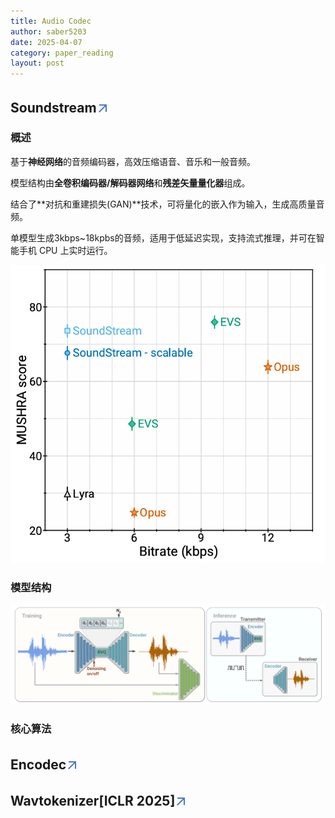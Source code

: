 ```yaml
---
title: Audio Codec
author: saber5203
date: 2025-04-07
category: paper_reading
layout: post
---
```


## Soundstream[<svg xmlns="http://www.w3.org/2000/svg" enable-background="new 0 0 24 24" height="24px" viewBox="2 -5 24 24" width="24px" fill="#4B77D1"><g><rect fill="none" height="24" width="24"/></g><g><polygon points="6,6 6,8 14.59,8 5,17.59 6.41,19 16,9.41 16,18 18,18 18,6"/></g></svg>](https://arxiv.org/abs/2107.03312)

### 概述

基于**神经网络**的音频编码器，高效压缩语音、音乐和一般音频。

模型结构由**全卷积编码器/解码器网络**和**残差矢量量化器**组成。

结合了**对抗和重建损失(GAN)**技术，可将量化的嵌入作为输入，生成高质量音频。

单模型生成3kbps~18kpbs的音频，适用于低延迟实现，支持流式推理，并可在智能手机 CPU 上实时运行。

![soundstream性能](../images/Audio-codec/soundstream性能.png)

### 模型结构

![soundstream模型结构](../images/Audio-codec/soundstream模型结构.png)

### 核心算法

## Encodec[<svg xmlns="http://www.w3.org/2000/svg" enable-background="new 0 0 24 24" height="24px" viewBox="2 -5 24 24" width="24px" fill="#4B77D1"><g><rect fill="none" height="24" width="24"/></g><g><polygon points="6,6 6,8 14.59,8 5,17.59 6.41,19 16,9.41 16,18 18,18 18,6"/></g></svg>](https://arxiv.org/abs/2210.13438)

## Wavtokenizer[ICLR 2025][<svg xmlns="http://www.w3.org/2000/svg" enable-background="new 0 0 24 24" height="24px" viewBox="2 -5 24 24" width="24px" fill="#4B77D1"><g><rect fill="none" height="24" width="24"/></g><g><polygon points="6,6 6,8 14.59,8 5,17.59 6.41,19 16,9.41 16,18 18,18 18,6"/></g></svg>](https://arxiv.org/abs/2408.16532)

